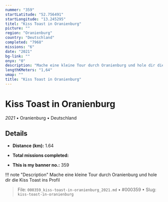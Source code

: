```yaml
---
nummer: "359"
startLatitude: "52.756491"
startLongitude: "13.245295"
titel: "Kiss Toast in Oranienburg"
picture: ""
region: "Oranienburg"
country: "Deutschland"
completed: "7968"
missions: "6"
date: "2021"
bg-link: ""
onyx: "0"
description: "Mache eine kleine Tour durch Oranienburg und hole dir die Kiss Toast ins Profil"
lengthKMeters: "1,64"
umap: ""
title: "Kiss Toast in Oranienburg"
---
```

# Kiss Toast in Oranienburg

*2021* • Oranienburg • Deutschland



## Details
- **Distance (km):** 1.64

- **Total missions completed:** 
- **This is my banner no.:** 359


!!! note "Description"
    Mache eine kleine Tour durch Oranienburg und hole dir die Kiss Toast ins Profil




> File: `000359_kiss-toast-in-oranienburg_2021.md` • #000359 • Slug: `kiss-toast-in-oranienburg`
